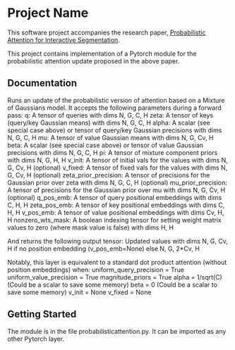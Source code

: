 # Project Name

This software project accompanies the research paper, [Probabilistic Attention for Interactive Segmentation](https://arxiv.org).

This project contains implementation of a Pytorch module for the probabilistic attention update proposed in the above paper. 

## Documentation

Runs an update of the probabilistic version of attention based on a Mixture of Gaussians model.
It accepts the following parameters during a forward pass:
q: A tensor of queries with dims N, G, C, H
zeta: A tensor of keys (query/key Gaussian means) with dims N, G, C, H
alpha: A scalar (see special case above) or tensor of query/key Gaussian precisions with dims N, G, C, H
mu: A tensor of value Gaussian means with dims N, G, Cv, H
beta: A scalar (see special case above) or tensor of value Gaussian precisions with dims N, G, C, H
pi: A tensor of mixture component priors with dims N, G, H, H
v_init: A tensor of initial vals for the values with dims N, G, Cv, H (optional)
v_fixed: A tensor of fixed vals for the values with dims N, G, Cv, H (optional)
zeta_prior_precision: A tensor of precisions for the Gaussian prior over zeta with dims N, G, C, H (optional)
mu_prior_precision: A tensor of precisions for the Gaussian prior over mu with dims N, G, Cv, H (optional)
q_pos_emb: A tensor of query positional embeddings with dims C, H, H
zeta_pos_emb: A tensor of key positional embeddings with dims C, H, H
v_pos_emb: A tensor of value positional embeddings with dims Cv, H, H
nonzero_wts_mask: A boolean indexing tensor for setting weight matrix values to zero (where mask value is false) with dims H, H

And returns the following output tensor: 
Updated values with dims N, G, Cv, H if no position embedding (v_pos_emb=None) else N, G, 2*Cv, H

Notably, this layer is equivalent to a standard dot product attention (without position embeddings) when:
uniform_query_precision = True
uniform_value_precision = True
magnitude_priors = True
alpha = 1/sqrt(C) (Could be a scalar to save some memory)
beta = 0 (Could be a scalar to save some memory)
v_init = None
v_fixed = None

## Getting Started 

The module is in the file probabilisticattention.py.
It can be imported as any other Pytorch layer.
